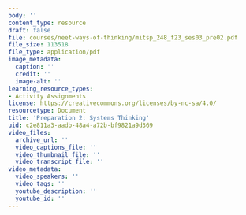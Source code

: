 ```yaml
---
body: ''
content_type: resource
draft: false
file: courses/neet-ways-of-thinking/mitsp_248_f23_ses03_pre02.pdf
file_size: 113518
file_type: application/pdf
image_metadata:
  caption: ''
  credit: ''
  image-alt: ''
learning_resource_types:
- Activity Assignments
license: https://creativecommons.org/licenses/by-nc-sa/4.0/
resourcetype: Document
title: 'Preparation 2: Systems Thinking'
uid: c2e811a3-aadb-48a4-a72b-bf9821a9d369
video_files:
  archive_url: ''
  video_captions_file: ''
  video_thumbnail_file: ''
  video_transcript_file: ''
video_metadata:
  video_speakers: ''
  video_tags: ''
  youtube_description: ''
  youtube_id: ''
---
```

